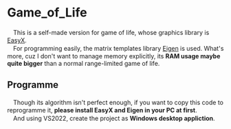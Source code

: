 # Game_of_Life
　This is a self-made version for game of life, whose graphics library is [EasyX](https://docs.easyx.cn/).  
　For programming easily, the matrix templates library [Eigen](http://eigen.tuxfamily.org) is used. What's more, cuz I don't want to manage memory explicitly, its **RAM usage maybe quite bigger** than a normal range-limited game of life.
## Programme
　Though its algorithm isn't perfect enough, if you want to copy this code to reprogramme it, **please install EasyX and Eigen in your PC at first**.  
　And using VS2022, create the project as **Windows desktop appliction**.
